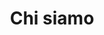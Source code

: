 ---
title: Chi siamo
menu: Chi siamo
onpage_menu: false
body_classes: ""

content:
    items: '@self.modular'
    order:
        by: default
        dir: asc
        
---